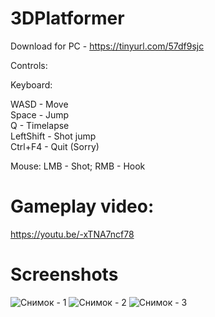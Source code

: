 # 3DPlatformer

Download for PC - https://tinyurl.com/57df9sjc

Controls:

  Keyboard:
  
  WASD - Move  
  Space - Jump   
  Q - Timelapse  
  LeftShift - Shot jump  
  Ctrl+F4 - Quit (Sorry)   
  
  Mouse:
  LMB - Shot;
  RMB - Hook
  
# Gameplay video: 

https://youtu.be/-xTNA7ncf78

# Screenshots

![Снимок - 1](https://user-images.githubusercontent.com/63772064/129946053-cec54cd3-3489-4c81-8655-10e510c68b98.png)
![Снимок - 2](https://user-images.githubusercontent.com/63772064/129946063-87475445-3c61-4303-88df-85e0e0eef515.png)
![Снимок - 3](https://user-images.githubusercontent.com/63772064/129946065-2604b43f-5312-4129-8829-d207a901dc52.png)
  


